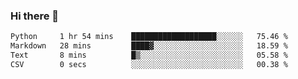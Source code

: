 ### Hi there 👋

<!--START_SECTION:waka-->

```txt
Python     1 hr 54 mins    ███████████████████░░░░░░   75.46 %
Markdown   28 mins         ████▓░░░░░░░░░░░░░░░░░░░░   18.59 %
Text       8 mins          █▒░░░░░░░░░░░░░░░░░░░░░░░   05.58 %
CSV        0 secs          ░░░░░░░░░░░░░░░░░░░░░░░░░   00.38 %
```

<!--END_SECTION:waka-->


<!--
**AnkelMauCastillo/AnkelMauCastillo** is a ✨ _special_ ✨ repository because its `README.md` (this file) appears on your GitHub profile.

Here are some ideas to get you started:

- 🔭 I’m currently working on ...
- 🌱 I’m currently learning ...
- 👯 I’m looking to collaborate on ...
- 🤔 I’m looking for help with ...
- 💬 Ask me about ...
- 📫 How to reach me: ...
- 😄 Pronouns: ...
- ⚡ Fun fact: ...
-->
